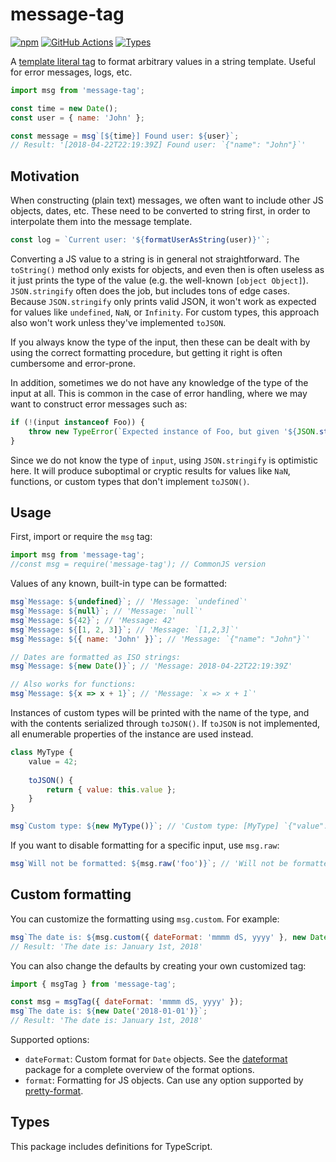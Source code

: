 
# message-tag

[![npm](https://img.shields.io/npm/v/message-tag.svg)](https://www.npmjs.com/package/message-tag)
[![GitHub Actions](https://github.com/mkrause/message-tag/actions/workflows/nodejs.yml/badge.svg)](https://github.com/mkrause/message-tag/actions)
[![Types](https://img.shields.io/npm/types/message-tag)](https://www.typescriptlang.org)

A [template literal tag](https://developer.mozilla.org/en-US/docs/Web/JavaScript/Reference/Template_literals) to format arbitrary values in a string template. Useful for error messages, logs, etc.

```js
import msg from 'message-tag';

const time = new Date();
const user = { name: 'John' };

const message = msg`[${time}] Found user: ${user}`;
// Result: '[2018-04-22T22:19:39Z] Found user: `{"name": "John"}`'
```


## Motivation

When constructing (plain text) messages, we often want to include other JS objects, dates, etc. These need to be converted to string first, in order to interpolate them into the message template.

```js
const log = `Current user: '${formatUserAsString(user)}'`;
```


Converting a JS value to a string is in general not straightforward. The `toString()` method only exists for objects, and even then is often useless as it just prints the type of the value (e.g. the well-known `[object Object]`). `JSON.stringify` often does the job, but includes tons of edge cases. Because `JSON.stringify` only prints valid JSON, it won't work as expected for values like `undefined`, `NaN`, or `Infinity`. For custom types, this approach also won't work unless they've implemented `toJSON`.

If you always know the type of the input, then these can be dealt with by using the correct formatting procedure, but getting it right is often cumbersome and error-prone.

In addition, sometimes we do not have any knowledge of the type of the input at all. This is common in the case of error handling, where we may want to construct error messages such as:

```js
if (!(input instanceof Foo)) {
    throw new TypeError(`Expected instance of Foo, but given '${JSON.stringify(input)}' instead`);
}
```

Since we do not know the type of `input`, using `JSON.stringify` is optimistic here. It will produce suboptimal or cryptic results for values like `NaN`, functions, or custom types that don't implement `toJSON()`.


## Usage

First, import or require the `msg` tag:

```js
import msg from 'message-tag';
//const msg = require('message-tag'); // CommonJS version
```


Values of any known, built-in type can be formatted:

```js
msg`Message: ${undefined}`; // 'Message: `undefined`'
msg`Message: ${null}`; // 'Message: `null`'
msg`Message: ${42}`; // 'Message: 42'
msg`Message: ${[1, 2, 3]}`; // 'Message: `[1,2,3]`'
msg`Message: ${{ name: 'John' }}`; // 'Message: `{"name": "John"}`'

// Dates are formatted as ISO strings:
msg`Message: ${new Date()}`; // 'Message: 2018-04-22T22:19:39Z'

// Also works for functions:
msg`Message: ${x => x + 1}`; // 'Message: `x => x + 1`'
```


Instances of custom types will be printed with the name of the type, and with the contents serialized through `toJSON()`. If `toJSON` is not implemented, all enumerable properties of the instance are used instead.

```js
class MyType {
    value = 42;
    
    toJSON() {
        return { value: this.value };
    }
}

msg`Custom type: ${new MyType()}`; // 'Custom type: [MyType] `{"value": 42}`'
```


If you want to disable formatting for a specific input, use `msg.raw`:

```js
msg`Will not be formatted: ${msg.raw('foo')}`; // 'Will not be formatted: foo'
```


## Custom formatting

You can customize the formatting using `msg.custom`. For example:

```js
msg`The date is: ${msg.custom({ dateFormat: 'mmmm dS, yyyy' }, new Date('2018-01-01'))}`;
// Result: 'The date is: January 1st, 2018'
```

You can also change the defaults by creating your own customized tag:

```js
import { msgTag } from 'message-tag';

const msg = msgTag({ dateFormat: 'mmmm dS, yyyy' });
msg`The date is: ${new Date('2018-01-01')}`;
// Result: 'The date is: January 1st, 2018'
```

Supported options:

* `dateFormat`: Custom format for `Date` objects. See the [dateformat](https://www.npmjs.com/package/dateformat) package for a complete overview of the format options.
* `format`: Formatting for JS objects. Can use any option supported by [pretty-format](https://www.npmjs.com/package/pretty-format).


## Types

This package includes definitions for TypeScript.
